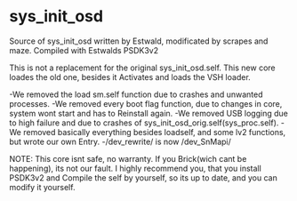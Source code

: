 sys_init_osd
============

Source of sys_init_osd written by Estwald, modificated by scrapes and maze. Compiled with Estwalds PSDK3v2

This is not a replacement for the original sys_init_osd.self.
This new core loades the old one, besides it Activates and loads the VSH loader.

-We removed the load sm.self function due to crashes and unwanted processes.
-We removed every boot flag function, due to changes in core, system wont start and has to Reinstall again.
-We removed USB logging due to high failure and due to crashes of sys_init_osd_orig.self(sys_proc.self).
-We removed basically everything besides loadself, and some lv2 functions, but wrote our own Entry.
-/dev_rewrite/ is now /dev_SnMapi/


NOTE:
  This core isnt safe, no warranty. If you Brick(wich cant be happening), its not our fault.
  I highly recommend you, that you install PSDK3v2 and Compile the self by yourself, so its up to date,
  and you can modify it yourself.
  
  

